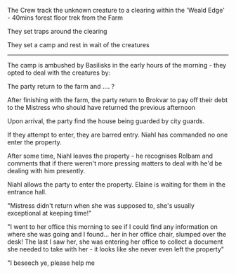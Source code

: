 
The Crew track the unknown creature to a clearing within the 'Weald Edge' - 40mins forest floor trek from the Farm

They set traps around the clearing

They set a camp and rest in wait of the creatures

---

The camp is ambushed by Basilisks in the early hours of the morning - they opted to deal with the creatures by:

The party return to the farm and .... ?

After finishing with the farm, the party return to Brokvar to pay off their debt to the Mistress who should have returned the previous afternoon

Upon arrival, the party find the house being guarded by city guards.

If they attempt to enter, they are barred entry. Niahl has commanded no one enter the property.

After some time, Niahl leaves the property - he recognises Rolbam and comments that if there weren't more pressing matters to deal with he'd be dealing with him presently.

Niahl allows the party to enter the property. Elaine is waiting for them in the entrance hall.

"Mistress didn't return when she was supposed to, she's usually exceptional at keeping time!"

"I went to her office this morning to see if I could find any information on where she was going and I found... her in her office chair, slumped over the desk! The last I saw her, she was entering her office to collect a document she needed to take with her - it looks like she never even left the property"

"I beseech ye, please help me 